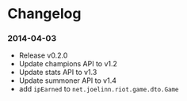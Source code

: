 # Changelog

### 2014-04-03
* Release v0.2.0
* Update champions API to v1.2
* Update stats API to v1.3
* Update summoner API to v1.4
* add `ipEarned` to `net.joelinn.riot.game.dto.Game`
